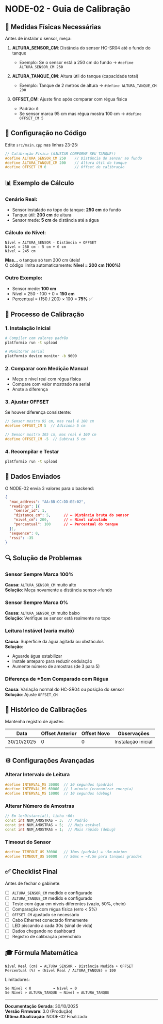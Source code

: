 # NODE-02 - Guia de Calibração

## 📐 Medidas Físicas Necessárias

Antes de instalar o sensor, meça:

1. **ALTURA_SENSOR_CM**: Distância do sensor HC-SR04 até o fundo do tanque
   - Exemplo: Se o sensor está a 250 cm do fundo → `#define ALTURA_SENSOR_CM 250`

2. **ALTURA_TANQUE_CM**: Altura útil do tanque (capacidade total)
   - Exemplo: Tanque de 2 metros de altura → `#define ALTURA_TANQUE_CM 200`

3. **OFFSET_CM**: Ajuste fino após comparar com régua física
   - Padrão: `0`
   - Se sensor marca 95 cm mas régua mostra 100 cm → `#define OFFSET_CM 5`

## 🔧 Configuração no Código

Edite `src/main.cpp` nas linhas 23-25:

```cpp
// Calibração Física (AJUSTAR CONFORME SEU TANQUE!)
#define ALTURA_SENSOR_CM 250    // Distância do sensor ao fundo
#define ALTURA_TANQUE_CM 200    // Altura útil do tanque
#define OFFSET_CM 0             // Offset de calibração
```

## 📊 Exemplo de Cálculo

### Cenário Real:
- Sensor instalado no topo do tanque: **250 cm** do fundo
- Tanque útil: **200 cm** de altura
- Sensor mede: **5 cm** de distância até a água

### Cálculo do Nível:
```
Nível = ALTURA_SENSOR - Distância + OFFSET
Nível = 250 cm - 5 cm + 0 cm
Nível = 245 cm
```

**Mas...** o tanque só tem 200 cm úteis!  
O código limita automaticamente: **Nível = 200 cm (100%)**

### Outro Exemplo:
- Sensor mede: **100 cm**
- Nível = 250 - 100 + 0 = **150 cm**
- Percentual = (150 / 200) × 100 = **75%** ✅

## 🎯 Processo de Calibração

### 1. Instalação Inicial
```bash
# Compilar com valores padrão
platformio run -t upload

# Monitorar serial
platformio device monitor -b 9600
```

### 2. Comparar com Medição Manual
- Meça o nível real com régua física
- Compare com valor mostrado na serial
- Anote a diferença

### 3. Ajustar OFFSET
Se houver diferença consistente:
```cpp
// Sensor mostra 95 cm, mas real é 100 cm
#define OFFSET_CM 5  // Adiciona 5 cm

// Sensor mostra 105 cm, mas real é 100 cm
#define OFFSET_CM -5  // Subtrai 5 cm
```

### 4. Recompilar e Testar
```bash
platformio run -t upload
```

## 📱 Dados Enviados

O NODE-02 envia 3 valores para o backend:

```json
{
  "mac_address": "AA:BB:CC:DD:EE:02",
  "readings": [{
    "sensor_id": 1,
    "distance_cm": 5,      // ← Distância bruta do sensor
    "nivel_cm": 200,       // ← Nível calculado
    "percentual": 100      // ← Percentual do tanque
  }],
  "sequence": 0,
  "rssi": -35
}
```

## 🔍 Solução de Problemas

### Sensor Sempre Marca 100%
**Causa**: `ALTURA_SENSOR_CM` muito alto  
**Solução**: Meça novamente a distância sensor→fundo

### Sensor Sempre Marca 0%
**Causa**: `ALTURA_SENSOR_CM` muito baixo  
**Solução**: Verifique se sensor está realmente no topo

### Leitura Instável (varia muito)
**Causa**: Superfície da água agitada ou obstáculos  
**Solução**: 
- Aguarde água estabilizar
- Instale anteparo para reduzir ondulação
- Aumente número de amostras (de 3 para 5)

### Diferença de ±5cm Comparado com Régua
**Causa**: Variação normal do HC-SR04 ou posição do sensor  
**Solução**: Ajuste `OFFSET_CM`

## 📝 Histórico de Calibrações

Mantenha registro de ajustes:

| Data | Offset Anterior | Offset Novo | Observações |
|------|----------------|-------------|-------------|
| 30/10/2025 | 0 | 0 | Instalação inicial |
| | | | |

## ⚙️ Configurações Avançadas

### Alterar Intervalo de Leitura
```cpp
#define INTERVAL_MS 30000  // 30 segundos (padrão)
#define INTERVAL_MS 60000  // 1 minuto (economizar energia)
#define INTERVAL_MS 10000  // 10 segundos (debug)
```

### Alterar Número de Amostras
```cpp
// Em lerDistancia(), linha ~66:
const int NUM_AMOSTRAS = 3;  // Padrão
const int NUM_AMOSTRAS = 5;  // Mais estável
const int NUM_AMOSTRAS = 1;  // Mais rápido (debug)
```

### Timeout do Sensor
```cpp
#define TIMEOUT_US 30000   // 30ms (padrão) = ~5m máximo
#define TIMEOUT_US 50000   // 50ms = ~8.5m para tanques grandes
```

## ✅ Checklist Final

Antes de fechar o gabinete:

- [ ] `ALTURA_SENSOR_CM` medido e configurado
- [ ] `ALTURA_TANQUE_CM` medido e configurado
- [ ] Teste com água em níveis diferentes (vazio, 50%, cheio)
- [ ] Comparação com régua física (erro < 5%)
- [ ] `OFFSET_CM` ajustado se necessário
- [ ] Cabo Ethernet conectado firmemente
- [ ] LED piscando a cada 30s (sinal de vida)
- [ ] Dados chegando no dashboard
- [ ] Registro de calibração preenchido

## 🎓 Fórmula Matemática

```
Nível Real (cm) = ALTURA_SENSOR - Distância Medida + OFFSET
Percentual (%) = (Nível Real / ALTURA_TANQUE) × 100
```

Limitadores:
```
Se Nível < 0          → Nível = 0
Se Nível > ALTURA_TANQUE → Nível = ALTURA_TANQUE
```

---

**Documentação Gerada**: 30/10/2025  
**Versão Firmware**: 3.0 (Produção)  
**Última Atualização**: NODE-02 Finalizado
